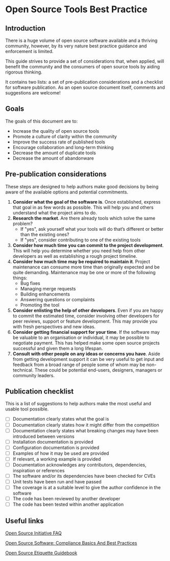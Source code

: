 # Open Source Tools Best Practice

## Introduction

There is a huge volume of open source software available and a thriving community, however, by its very nature best practice guidance and enforcement is limited.

This guide strives to provide a set of considerations that, when applied, will benefit the community and the consumers of open source tools by aiding rigorous thinking.

It contains two lists: a set of pre-publication considerations and a checklist for software publication. As an open source document itself, comments and suggestions are welcome!

## Goals
The goals of this document are to:

* Increase the quality of open source tools
* Promote a culture of clarity within the community
* Improve the success rate of published tools
* Encourage collaboration and long-term thinking
* Decrease the amount of duplicate tools
* Decrease the amount of abandonware


## Pre-publication considerations
These steps are designed to help authors make good decisions by being aware of the available options and potential commitments. 

1. **Consider what the goal of the software is**. Once established, express that goal in as few words as possible. This will help you and others understand what the project aims to do.
2. **Research the market**. Are there already tools which solve the same problem?
	* If "yes", ask yourself what your tools will do that’s different or better than the existing ones?
	* If "yes", consider contributing to one of the existing tools
3. **Consider how much time you can commit to the project development**. This will help you determine whether you need help from other developers as well as establishing a rough project timeline. 
4. **Consider how much time may be required to maintain it**. Project maintenance can consume more time than originally expected and be quite demanding. Maintenance may be one or more of the following things:
	* Bug fixes
	* Managing merge requests
	* Building enhancements
	* Answering questions or complaints
	* Promoting the tool
6. **Consider enlisting the help of other developers**. Even if you are happy to commit the estimated time, consider involving other developers for peer reviews, support or feature development. This may provide you with fresh perspectives and new ideas. 
7. **Consider getting financial support for your time**. If the software may be valuable to an organisation or individual, it may be possible to negotiate payment. This has helped make some open source projects successful and given them a long lifespan.
8. **Consult with other people on any ideas or concerns you have**. Aside from getting development support it can be very useful to get input and feedback from a broad range of people some of whom may be non-technical. These could be potential end-users, designers, managers or community leaders.

## Publication checklist
This is a list of suggestions to help authors make the most useful and usable tool possible.

- [ ] Documentation clearly states what the goal is
- [ ] Documentation clearly states how it might differ from the competition
- [ ] Documentation clearly states what breaking changes may have been introduced between versions
- [ ] Installation documentation is provided
- [ ] Configuration documentation is provided
- [ ] Examples of how it may be used are provided
- [ ] If relevant, a working example is provided
- [ ] Documentation acknowledges any contributors, dependencies, inspiration or references
- [ ] The software and/or its dependencies have been checked for CVEs
- [ ] Unit tests have been run and have passed
- [ ] The coverage is at a suitable level to give the author confidence in the software
- [ ] The code has been reviewed by another developer
- [ ] The code has been tested within another application

## Useful links
[Open Source Initiative FAQ](https://opensource.org/faq)

[Open Source Software: Compliance Basics And Best Practices](https://techcrunch.com/2012/12/14/open-source-software-compliance-basics-and-best-practices/)

[Open Source Etiquette Guidebook](https://css-tricks.com/author/kent-c-dodds-and-sarah-drasner/)
